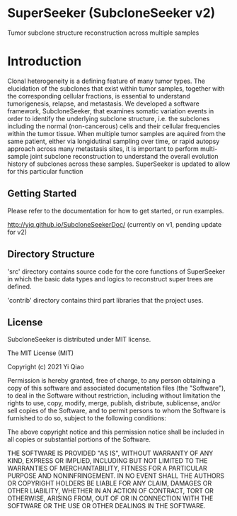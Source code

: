SuperSeeker (SubcloneSeeker v2)
==============

Tumor subclone structure reconstruction across multiple samples

Introduction
============

Clonal heterogeneity is a defining feature of many tumor types. The elucidation
of the subclones that exist within tumor samples, together with the
corresponding cellular fractions, is essential to understand tumorigenesis,
relapse, and metastasis. We developed a software framework, SubcloneSeeker,
that examines somatic variation events in order to identify the underlying
subclone structure, i.e. the subclones including the normal (non-cancerous)
cells and their cellular frequencies within the tumor tissue. When multiple
tumor samples are aquired from the same patient, either via longidutinal
sampling over time, or rapid autopsy approach across many metastasis sites, it
is important to perform multi-sample joint subclone reconstruction to
understand the overall evolution history of subclones across these samples.
SuperSeeker is updated to allow for this particular function

Getting Started
---------------

Please refer to the documentation for how to get started, or run examples.

http://yiq.github.io/SubcloneSeekerDoc/
(currently on v1, pending update for v2)

Directory Structure
------------------- 

'src' directory contains source code for the core functions of SuperSeeker in
which the basic data types and logics to reconstruct super trees are defined.

'contrib' directory contains third part libraries that the project uses.

License
-------

SubcloneSeeker is distributed under MIT license.

The MIT License (MIT)

Copyright (c) 2021 Yi Qiao

Permission is hereby granted, free of charge, to any person obtaining a copy of
this software and associated documentation files (the "Software"), to deal in
the Software without restriction, including without limitation the rights to
use, copy, modify, merge, publish, distribute, sublicense, and/or sell copies
of the Software, and to permit persons to whom the Software is furnished to do
so, subject to the following conditions:

The above copyright notice and this permission notice shall be included in all
copies or substantial portions of the Software.

THE SOFTWARE IS PROVIDED "AS IS", WITHOUT WARRANTY OF ANY KIND, EXPRESS OR
IMPLIED, INCLUDING BUT NOT LIMITED TO THE WARRANTIES OF MERCHANTABILITY,
FITNESS FOR A PARTICULAR PURPOSE AND NONINFRINGEMENT. IN NO EVENT SHALL THE
AUTHORS OR COPYRIGHT HOLDERS BE LIABLE FOR ANY CLAIM, DAMAGES OR OTHER
LIABILITY, WHETHER IN AN ACTION OF CONTRACT, TORT OR OTHERWISE, ARISING FROM,
OUT OF OR IN CONNECTION WITH THE SOFTWARE OR THE USE OR OTHER DEALINGS IN THE
SOFTWARE.
